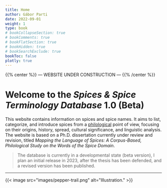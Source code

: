 ```yaml
---
title: Home
author: Gábor Parti
date: 2022-09-01
weight: 1
type: book
# bookCollapseSection: true
# bookComments: true
# bookFlatSection: true
# bookHidden: true
# bookSearchExclude: true
bookToc: false
plotly: true
---
```


{{% center %}}
— WEBSITE UNDER CONSTRUCTION —
{{% /center %}}

# Welcome to the *Spices & Spice Terminology Database* 1.0 (Beta)

This website contains information on spices and spice names. It aims to list, categorize, and introduce spices from a [philological](https://en.wikipedia.org/wiki/Philology) point of view, focusing on their origins, history, spread, cultural significance, and linguistic analysis. The website is based on a Ph.D. dissertation currently under review and revision, titled *Mapping the Language of Spices: A Corpus-Based, Philological Study on the Words of the Spice Domain*.

>The database is currently in a developmental state (beta version), I plan an initial release in 2023, after the thesis has been defended, and a revised version has been published.

<!-- ## Overview

You can browse the available spice pages under the menu [Spices](book/spices). -->

<!-- 
{{< columns >}}

## The Spices

A

## The Nomenclature

B

{{< /columns >}} -->

***

{{< image src="images/pepper-trail.png" alt="Illustration." >}}

<!-- ## How to Cite

As the thesis is under revision, and related papers are still in manuscript form, you can cite the website.

#### In APA 7<sup>th</sup> style:

{{< hint cite >}}  
Parti, G. (n.d.). *Home*. Spices & Spice Terminology Database 1.0 (beta). Retrieved December 12, 2022, https://partigabor.github.io/spice/
{{< /hint >}} -->

